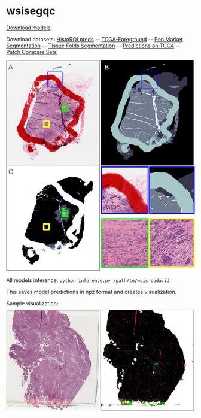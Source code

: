 # wsisegqc

[Download models]([https://drive.google.com/file/d/1G_k79ht2NlaDdmmKziX1iXbvffiFSujw/view](https://drive.google.com/drive/folders/1P3E9kZDM7A7cM06RR47kywvQCL3X0HJz?usp=sharing))

Download datasets:
[HistoROI preds](https://drive.google.com/file/d/1CDFpoJmKoN34CIxsr88fGWI-XckynF6G/view?usp=drive_link) --
[TCGA-Foreground](https://github.com/abhijeetptl5/historoi/tree/main/tcga_tissue) -- 
[Pen Marker Segmentation](https://drive.google.com/file/d/18QRodOY-D-hdIeplT4D4W22AtbxvqXKT/view?usp=sharing) -- 
[Tissue Folds Segmentation](https://drive.google.com/file/d/16yw0j3C9raapZWfMwXjaYkHffyl4rl31/view?usp=sharing) -- 
[Predictions on TCGA](https://drive.google.com/file/d/1a5DxtOs7nEtmWdjZ74Go3ZLln3ZjgLFO/view?usp=sharing) -- 
[Patch Compare Sets](https://drive.google.com/file/d/1Tis2C4UJqmdXExEQvz0-paOCQeDXYi5k/view?usp=sharing)

![Model predictions](https://github.com/abhijeetptl5/wsisegqc/blob/main/preds_all.png)

All models inference: `python inference.py /path/to/wsis cuda:id`

This saves model predictions in npz format and creates visualization.

Sample visualization:
![Sample Visualization](https://github.com/abhijeetptl5/wsisegqc/blob/main/viz_sample.png)
